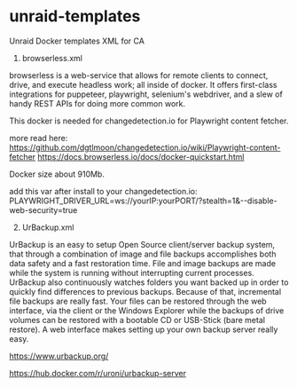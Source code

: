 # unraid-templates

Unraid Docker templates XML for CA

1. browserless.xml

browserless is a web-service that allows for remote clients to connect, drive, and execute headless work; all inside of docker. It offers first-class integrations for puppeteer, playwright, selenium's webdriver, and a slew of handy REST APIs for doing more common work.

This docker is needed for changedetection.io for Playwright content fetcher.

more read here:<br>
https://github.com/dgtlmoon/changedetection.io/wiki/Playwright-content-fetcher
https://docs.browserless.io/docs/docker-quickstart.html

Docker size about 910Mb.

add this var after install to your changedetection.io:
PLAYWRIGHT_DRIVER_URL=ws://yourIP:yourPORT/?stealth=1&--disable-web-security=true


2. UrBackup.xml
 
 UrBackup is an easy to setup Open Source client/server backup system, that through a combination of image and file backups accomplishes both data safety and a fast restoration time.
 File and image backups are made while the system is running without interrupting current processes.
 UrBackup also continuously watches folders you want backed up in order to quickly find differences to previous backups. Because of that, incremental file backups are really fast.
 Your files can be restored through the web interface, via the client or the Windows Explorer while the backups of drive volumes can be restored with a bootable CD or USB-Stick (bare metal restore).
 A web interface makes setting up your own backup server really easy.

 

https://www.urbackup.org/

https://hub.docker.com/r/uroni/urbackup-server
